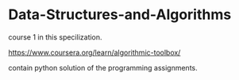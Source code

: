 # Data-Structures-and-Algorithms　
course 1 in this specilization. 

https://www.coursera.org/learn/algorithmic-toolbox/

contain python solution of the programming assignments.
